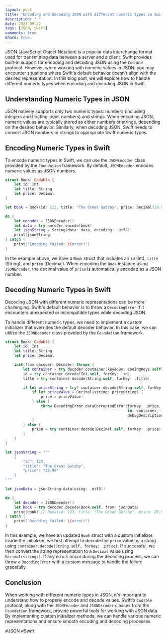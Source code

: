 ```yaml
---
layout: post
title: "Encoding and decoding JSON with different numeric types in Swift"
description: " "
date: 2023-09-27
tags: [JSON, Swift]
comments: true
share: true
---
```


JSON (JavaScript Object Notation) is a popular data interchange format used for transmitting data between a server and a client. Swift provides built-in support for encoding and decoding JSON using the `Codable` protocol. However, when working with numeric values in JSON, you may encounter situations where Swift's default behavior doesn't align with the desired representation. In this blog post, we will explore how to handle different numeric types when encoding and decoding JSON in Swift.

## Understanding Numeric Types in JSON

JSON natively supports only two numeric types: numbers (including integers and floating-point numbers) and strings. When encoding JSON, numeric values are typically stored as either numbers or strings, depending on the desired behavior. Similarly, when decoding JSON, Swift needs to convert JSON numbers or strings to appropriate Swift numeric types.

## Encoding Numeric Types in Swift

To encode numeric types in Swift, we can use the `JSONEncoder` class provided by the `Foundation` framework. By default, `JSONEncoder` encodes numeric values as JSON numbers. 

```swift
struct Book: Codable {
    let id: Int
    let title: String
    let price: Decimal
}

let book = Book(id: 123, title: "The Great Gatsby", price: Decimal(29.99))

do {
    let encoder = JSONEncoder()
    let data = try encoder.encode(book)
    let jsonString = String(data: data, encoding: .utf8)!
    print(jsonString)
} catch {
    print("Encoding failed: \(error)")
}
```

In the example above, we have a `Book` struct that includes an `id` (Int), `title` (String), and `price` (Decimal). When encoding the `Book` instance using `JSONEncoder`, the decimal value of `price` is automatically encoded as a JSON number.

## Decoding Numeric Types in Swift

Decoding JSON with different numeric representations can be more challenging. Swift's default behavior is to throw a `DecodingError` if it encounters unexpected or incompatible types while decoding JSON.

To handle different numeric types, we need to implement a custom initializer that overrides the default decoder behavior. In this case, we can utilize the `JSONDecoder` class provided by the `Foundation` framework.

```swift
struct Book: Codable {
    let id: Int
    let title: String
    let price: Decimal

    init(from decoder: Decoder) throws {
        let container = try decoder.container(keyedBy: CodingKeys.self)
        id = try container.decode(Int.self, forKey: .id)
        title = try container.decode(String.self, forKey: .title)

        if let priceString = try? container.decode(String.self, forKey: .price) {
            if let priceValue = Decimal(string: priceString) {
                price = priceValue
            } else {
                throw DecodingError.dataCorruptedError(forKey: .price,
                                                       in: container,
                                                       debugDescription: "Invalid decimal value")
            }
        } else {
            price = try container.decode(Decimal.self, forKey: .price)
        }
    }
}

let jsonString = """
    {
        "id": 123,
        "title": "The Great Gatsby",
        "price": "29.99"
    }
"""

let jsonData = jsonString.data(using: .utf8)!

do {
    let decoder = JSONDecoder()
    let book = try decoder.decode(Book.self, from: jsonData)
    print(book) // Book(id: 123, title: "The Great Gatsby", price: 29.99)
} catch {
    print("Decoding failed: \(error)")
}
```

In this example, we have an updated `Book` struct with a custom initializer. Inside the initializer, we first attempt to decode the `price` value as a string using `container.decode(String.self, forKey: .price)`. If successful, we then convert the string representation to a `Decimal` value using `Decimal(string:)`. If any errors occur during the decoding process, we can throw a `DecodingError` with a custom message to handle the failure gracefully.

## Conclusion

When working with different numeric types in JSON, it's important to understand how to properly encode and decode values. Swift's `Codable` protocol, along with the `JSONEncoder` and `JSONDecoder` classes from the `Foundation` framework, provide powerful tools for working with JSON data. By implementing custom initializer methods, we can handle various numeric representations and ensure smooth encoding and decoding processes.

#JSON #Swift
